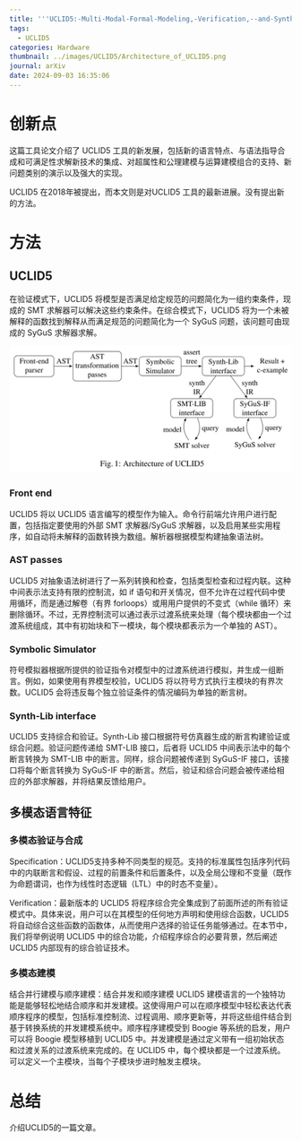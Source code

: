 ```yaml
---
title: '''UCLID5:-Multi-Modal-Formal-Modeling,-Verification,--and-Synthesis'''
tags:
  - UCLID5
categories: Hardware
thumbnail: ../images/UCLID5/Architecture_of_UCLID5.png
journal: arXiv
date: 2024-09-03 16:35:06
---
```


# 创新点

这篇工具论文介绍了 UCLID5 工具的新发展，包括新的语言特点、与语法指导合成和可满足性求解新技术的集成、对超属性和公理建模与运算建模组合的支持、新问题类别的演示以及强大的实现。

UCLID5 在2018年被提出，而本文则是对UCLID5 工具的最新进展。没有提出新的方法。



# 方法

## UCLID5

在验证模式下，UCLID5 将模型是否满足给定规范的问题简化为一组约束条件，现成的 SMT 求解器可以解决这些约束条件。在综合模式下，UCLID5 将为一个未被解释的函数找到解释从而满足规范的问题简化为一个 SyGuS 问题，该问题可由现成的 SyGuS 求解器求解。

![Architecture_of_UCLID5](../images/UCLID5/Architecture_of_UCLID5.png)

### Front end

UCLID5 将以 UCLID5 语言编写的模型作为输入。命令行前端允许用户进行配置，包括指定要使用的外部 SMT 求解器/SyGuS 求解器，以及启用某些实用程序，如自动将未解释的函数转换为数组。解析器根据模型构建抽象语法树。

### AST passes

UCLID5 对抽象语法树进行了一系列转换和检查，包括类型检查和过程内联。这种中间表示法支持有限的控制流，如 if 语句和开关情况，但不允许在过程代码中使用循环，而是通过解卷（有界 forloops）或用用户提供的不变式（while 循环）来删除循环。不过，无界控制流可以通过表示过渡系统来处理（每个模块都由一个过渡系统组成，其中有初始块和下一模块，每个模块都表示为一个单独的 AST）。

### Symbolic Simulator

符号模拟器根据所提供的验证指令对模型中的过渡系统进行模拟，并生成一组断言。例如，如果使用有界模型校验，UCLID5 将以符号方式执行主模块的有界次数。UCLID5 会将违反每个独立验证条件的情况编码为单独的断言树。

### Synth-Lib interface

UCLID5 支持综合和验证。Synth-Lib 接口根据符号仿真器生成的断言构建验证或综合问题。验证问题传递给 SMT-LIB 接口，后者将 UCLID5 中间表示法中的每个断言转换为 SMT-LIB 中的断言。同样，综合问题被传递到 SyGuS-IF 接口，该接口将每个断言转换为 SyGuS-IF 中的断言。然后，验证和综合问题会被传递给相应的外部求解器，并将结果反馈给用户。



## 多模态语言特征

### 多模态验证与合成

Specification：UCLID5支持多种不同类型的规范。支持的标准属性包括序列代码中的内联断言和假设、过程的前置条件和后置条件，以及全局公理和不变量（既作为命题谓词，也作为线性时态逻辑（LTL）中的时态不变量）。



Verification：最新版本的 UCLID5 将程序综合完全集成到了前面所述的所有验证模式中。具体来说，用户可以在其模型的任何地方声明和使用综合函数，UCLID5 将自动综合这些函数的函数体，从而使用户选择的验证任务能够通过。在本节中，我们将举例说明 UCLID5 中的综合功能，介绍程序综合的必要背景，然后阐述 UCLID5 内部现有的综合验证技术。



### 多模态建模

结合并行建模与顺序建模：结合并发和顺序建模 UCLID5 建模语言的一个独特功能是能够轻松地结合顺序和并发建模。这使得用户可以在顺序模型中轻松表达代表顺序程序的模型，包括标准控制流、过程调用、顺序更新等，并将这些组件结合到基于转换系统的并发建模系统中。顺序程序建模受到 Boogie 等系统的启发，用户可以将 Boogie 模型移植到 UCLID5 中。并发建模是通过定义带有一组初始状态和过渡关系的过渡系统来完成的。在 UCLID5 中，每个模块都是一个过渡系统。可以定义一个主模块，当每个子模块步进时触发主模块。





# 总结

介绍UCLID5的一篇文章。

